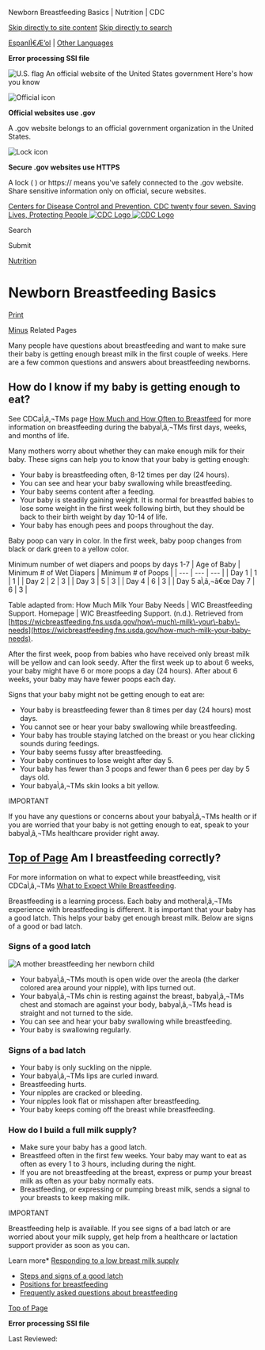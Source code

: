 





















Newborn Breastfeeding Basics \| Nutrition \| CDC
 










 






 











 




[Skip directly to site content](#content)
[Skip directly to search](#headerSearch)


[EspanIÌ€Æ’ol](/spanish/) \| 
[Other Languages](https://wwwn.cdc.gov/pubs/other-languages/)

**Error processing SSI file**  



![U.S. flag](/TemplatePackage/4.0/assets/imgs/uswds/us_flag_small.png)
An official website of the United States government Here's how you know 



![Official icon](/TemplatePackage/4.0/assets/imgs/uswds/icon-dot-gov.svg)



**Official websites use .gov**


A .gov website belongs to an official government organization in the United States.







![Lock icon](/TemplatePackage/4.0/assets/imgs/uswds/icon-https.svg)



**Secure .gov websites use HTTPS**


A lock (  ) or https:// means you've safely connected to the .gov website. Share sensitive information only on official, secure websites.








 



[Centers for Disease Control and Prevention. CDC twenty four seven. Saving Lives, Protecting People
![CDC Logo](/TemplatePackage/4.0/assets/imgs/logo/logo-notext.svg)
![CDC Logo](/TemplatePackage/4.0/assets/imgs/logo/logo-notext.svg)](https://www.cdc.gov/)





Search









Submit

















 [Nutrition](/nutrition/php/about/index.html)









 











Newborn Breastfeeding Basics
============================

 
[Print](#print)



[Minus](#collapse_141256627fb788fd18)
Related Pages




Many people have questions about breastfeeding and want to make sure their baby is getting enough breast milk in the first couple of weeks. Here are a few common questions and answers about breastfeeding newborns.


How do I know if my baby is getting enough to eat?
--------------------------------------------------


See CDCaÌ‚â‚¬TMs page [How Much and How Often to Breastfeed](/nutrition/infantandtoddlernutrition/breastfeeding/how-much-and-how-often.html) for more information on breastfeeding during the babyaÌ‚â‚¬TMs first days, weeks, and months of life.



Many mothers worry about whether they can make enough milk for their baby. These signs can help you to know that your baby is getting enough:


* Your baby is breastfeeding often, 8\-12 times per day (24 hours).
* You can see and hear your baby swallowing while breastfeeding.
* Your baby seems content after a feeding.
* Your baby is steadily gaining weight. It is normal for breastfed babies to lose some weight in the first week following birth, but they should be back to their birth weight by day 10\-14 of life.
* Your baby has enough pees and poops throughout the day.


Baby poop can vary in color. In the first week, baby poop changes from black or dark green to a yellow color.








Minimum number of wet diapers and poops by days 1\-7
| Age of Baby | Minimum \# of Wet Diapers | Minimum \# of Poops |
| --- | --- | --- |
| Day 1 | 1 | 1 |
| Day 2 | 2 | 3 |
| Day 3 | 5 | 3 |
| Day 4 | 6 | 3 |
| Day 5 aÌ‚â‚¬â€œ Day 7 | 6 | 3 |



Table adapted from: How Much Milk Your Baby Needs \| WIC Breastfeeding Support. Homepage \| WIC Breastfeeding Support. (n.d.). Retrieved from [https://wicbreastfeeding.fns.usda.gov/how\-much\-milk\-your\-baby\-needs](https://wicbreastfeeding.fns.usda.gov/how-much-milk-your-baby-needs).





After the first week, poop from babies who have received only breast milk will be yellow and can look seedy. After the first week up to about 6 weeks, your baby might have 6 or more poops a day (24 hours). After about 6 weeks, your baby may have fewer poops each day.


Signs that your baby might not be getting enough to eat are:


* Your baby is breastfeeding fewer than 8 times per day (24 hours) most days.
* You cannot see or hear your baby swallowing while breastfeeding.
* Your baby has trouble staying latched on the breast or you hear clicking sounds during feedings.
* Your baby seems fussy after breastfeeding.
* Your baby continues to lose weight after day 5\.
* Your baby has fewer than 3 poops and fewer than 6 pees per day by 5 days old.
* Your babyaÌ‚â‚¬TMs skin looks a bit yellow.






 

IMPORTANT


 If you have any questions or concerns about your babyaÌ‚â‚¬TMs health or if you are worried that your baby is not getting enough to eat, speak to your babyaÌ‚â‚¬TMs healthcare provider right away. 





[Top of Page](#)
Am I breastfeeding correctly?
-----------------------------


For more information on what to expect while breastfeeding, visit CDCaÌ‚â‚¬TMs [What to Expect While Breastfeeding](/nutrition/InfantandToddlerNutrition/breastfeeding/what-to-expect.html).



Breastfeeding is a learning process. Each baby and motheraÌ‚â‚¬TMs experience with breastfeeding is different. It is important that your baby has a good latch. This helps your baby get enough breast milk. Below are signs of a good or bad latch.


### Signs of a good latch


![A mother breastfeeding her newborn child](/nutrition/infantandtoddlernutrition/breastfeeding/images/newborn-breastfeeding-500px.jpg?_=86267)
* Your babyaÌ‚â‚¬TMs mouth is open wide over the areola (the darker colored area around your nipple), with lips turned out.
* Your babyaÌ‚â‚¬TMs chin is resting against the breast, babyaÌ‚â‚¬TMs chest and stomach are against your body, babyaÌ‚â‚¬TMs head is straight and not turned to the side.
* You can see and hear your baby swallowing while breastfeeding.
* Your baby is swallowing regularly.


### Signs of a bad latch


* Your baby is only suckling on the nipple.
* Your babyaÌ‚â‚¬TMs lips are curled inward.
* Breastfeeding hurts.
* Your nipples are cracked or bleeding.
* Your nipples look flat or misshapen after breastfeeding.
* Your baby keeps coming off the breast while breastfeeding.


### How do I build a full milk supply?


* Make sure your baby has a good latch.
* Breastfeed often in the first few weeks. Your baby may want to eat as often as every 1 to 3 hours, including during the night.
* If you are not breastfeeding at the breast, express or pump your breast milk as often as your baby normally eats.
* Breastfeeding, or expressing or pumping breast milk, sends a signal to your breasts to keep making milk.






 

IMPORTANT


 Breastfeeding help is available. If you see signs of a bad latch or are worried about your milk supply, get help from a healthcare or lactation support provider as soon as you can. 





Learn more* [Responding to a low breast milk supply](https://wicbreastfeeding.fns.usda.gov/low-milk-supply)
* [Steps and signs of a good latch](https://wic-breastfeeding.staging.platform.usda.gov/steps-and-signs-good-latch#:~:text=Check%20with%20your%20WIC%20breastfeeding%20staff%20on%20what,head%20is%20straight%2C%20not%20turned%20to%20the%20side.)
* [Positions for breastfeeding](https://www.healthychildren.org/English/ages-stages/baby/breastfeeding/Pages/Positioning-Your-Baby-For-Breastfeeding.aspx)
* [Frequently asked questions about breastfeeding](/breastfeeding/faq/index.htm)


[Top of Page](#)






**Error processing SSI file**  






 Last Reviewed: